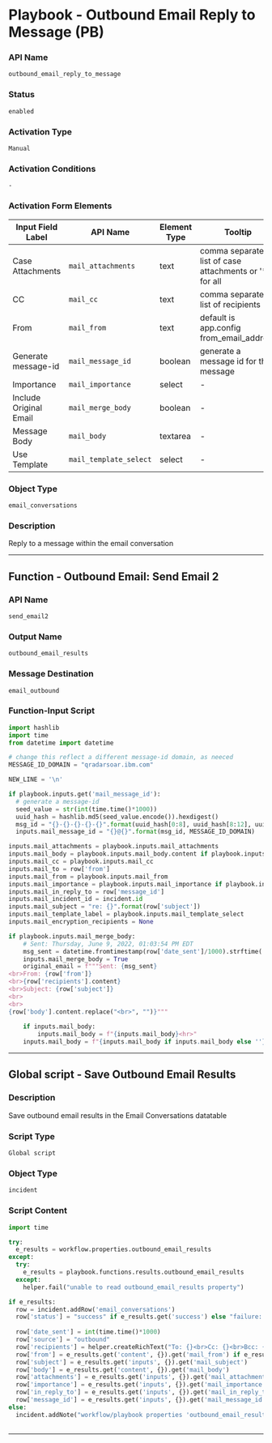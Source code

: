 <!--
    DO NOT MANUALLY EDIT THIS FILE
    THIS FILE IS AUTOMATICALLY GENERATED WITH resilient-sdk codegen
    Generated with resilient-sdk v51.0.1.0.695
-->

# Playbook - Outbound Email Reply to Message (PB)

### API Name
`outbound_email_reply_to_message`

### Status
`enabled`

### Activation Type
`Manual`

### Activation Conditions
`-`

### Activation Form Elements
| Input Field Label | API Name | Element Type | Tooltip | Requirement |
| ----------------- | -------- | ------------ | ------- | ----------- |
| Case Attachments | `mail_attachments` | text | comma separated list of case attachments or '*' for all | Optional |
| CC | `mail_cc` | text | comma separated list of recipients | Optional |
| From | `mail_from` | text | default is app.config from_email_address | Optional |
| Generate message-id | `mail_message_id` | boolean | generate a message id for this message | Optional |
| Importance | `mail_importance` | select | - | Optional |
| Include Original Email | `mail_merge_body` | boolean | - | Optional |
| Message Body | `mail_body` | textarea | - | Optional |
| Use Template | `mail_template_select` | select | - | Optional |

### Object Type
`email_conversations`

### Description
Reply to a message within the email conversation


---
## Function - Outbound Email: Send Email 2

### API Name
`send_email2`

### Output Name
`outbound_email_results`

### Message Destination
`email_outbound`

### Function-Input Script
```python
import hashlib
import time
from datetime import datetime

# change this reflect a different message-id domain, as neeced
MESSAGE_ID_DOMAIN = "qradarsoar.ibm.com"

NEW_LINE = '\n'

if playbook.inputs.get('mail_message_id'):
  # generate a message-id
  seed_value = str(int(time.time()*1000))
  uuid_hash = hashlib.md5(seed_value.encode()).hexdigest()
  msg_id = "{}-{}-{}-{}-{}".format(uuid_hash[0:8], uuid_hash[8:12], uuid_hash[12:16], uuid_hash[16:20], uuid_hash[20:])
  inputs.mail_message_id = "{}@{}".format(msg_id, MESSAGE_ID_DOMAIN)

inputs.mail_attachments = playbook.inputs.mail_attachments
inputs.mail_body = playbook.inputs.mail_body.content if playbook.inputs.mail_body else None
inputs.mail_cc = playbook.inputs.mail_cc
inputs.mail_to = row['from']
inputs.mail_from = playbook.inputs.mail_from
inputs.mail_importance = playbook.inputs.mail_importance if playbook.inputs.mail_importance else None
inputs.mail_in_reply_to = row['message_id']
inputs.mail_incident_id = incident.id
inputs.mail_subject = "re: {}".format(row['subject'])
inputs.mail_template_label = playbook.inputs.mail_template_select
inputs.mail_encryption_recipients = None

if playbook.inputs.mail_merge_body:
    # Sent: Thursday, June 9, 2022, 01:03:54 PM EDT
    msg_sent = datetime.fromtimestamp(row['date_sent']/1000).strftime('%A, %B %d, %Y, %-I:%M:%S %p GMT')
    inputs.mail_merge_body = True
    original_email = f"""Sent: {msg_sent}
<br>From: {row['from']}
<br>{row['recipients'].content}
<br>Subject: {row['subject']}
<br>
<br>
{row['body'].content.replace("<br>", "")}"""
  
    if inputs.mail_body:
        inputs.mail_body = f"{inputs.mail_body}<hr>"
    inputs.mail_body = f"{inputs.mail_body if inputs.mail_body else ''}<div style='border-left: 2px solid gray'><div style='white-space: nowrap;margin-left: 5px'>{original_email}</div></div>"

```

---

## Global script - Save Outbound Email Results

### Description
Save outbound email results in the Email Conversations datatable

### Script Type
`Global script`

### Object Type
`incident`

### Script Content
```python
import time

try:
  e_results = workflow.properties.outbound_email_results
except:
  try:
    e_results = playbook.functions.results.outbound_email_results
  except:
    helper.fail("unable to read outbound_email_results property")

if e_results:
  row = incident.addRow('email_conversations')
  row['status'] = "success" if e_results.get('success') else "failure: {}".format(e_results.get('reason'))
  
  row['date_sent'] = int(time.time()*1000)
  row['source'] = "outbound"
  row['recipients'] = helper.createRichText("To: {}<br>Cc: {}<br>Bcc: {}".format(e_results.get('inputs', {}).get('mail_to'), e_results.get('inputs', {}).get('mail_cc', ''), e_results.get('inputs', {}).get('mail_bcc', '')))
  row['from'] = e_results.get('content', {}).get('mail_from') if e_results.get('content', {}).get('mail_from') else e_results.get('inputs', {}).get('mail_from')
  row['subject'] = e_results.get('inputs', {}).get('mail_subject')
  row['body'] = e_results.get('content', {}).get('mail_body')
  row['attachments'] = e_results.get('inputs', {}).get('mail_attachments')
  row['importance'] = e_results.get('inputs', {}).get('mail_importance')
  row['in_reply_to'] = e_results.get('inputs', {}).get('mail_in_reply_to')
  row['message_id'] = e_results.get('inputs', {}).get('mail_message_id')
else:
  incident.addNote("workflow/playbook properties 'outbound_email_results' not found")
  
```

---

